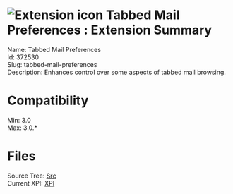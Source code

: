 # ![Extension icon](https://addons.thunderbird.net/static/img/addon-icons/default-64.png) Tabbed Mail Preferences : Extension Summary

Name: Tabbed Mail Preferences  
Id: 372530  
Slug: tabbed-mail-preferences  
Description: Enhances control over some aspects of tabbed mail browsing.
  

# Compatibility
Min: 3.0  
Max: 3.0.*  

# Files

Source Tree: [Src](C:/Dev/Thunderbird/ThunderKdB/xall/xOther/372530-tabbed-mail-preferences/src)  
Current XPI: [XPI](C:/Dev/Thunderbird/ThunderKdB/xall/xOther/372530-tabbed-mail-preferences/xpi)  



